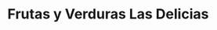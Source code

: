---
title: "Frutas y Verduras  Las Delicias"
url: /temascalcingo/frutas-y-verduras-las-delicias/
shop: frutería
---